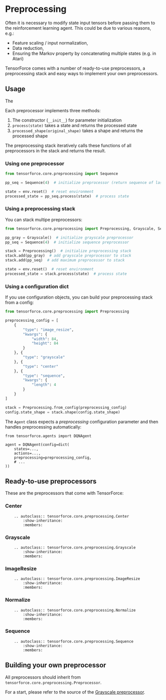 Preprocessing
=============

Often it is necessary to modify state input tensors before passing them
to the reinforcement learning agent. This could be due to various
reasons, e.g.:

-   Feature scaling / input normalization,
-   Data reduction,
-   Ensuring the Markov property by concatenating multiple states (e.g.
    in Atari)

TensorForce comes with a number of ready-to-use preprocessors, a
preprocessing stack and easy ways to implement your own preprocessors.

Usage
-----

The 

Each preprocessor implements three methods:

1.  The constructor (`__init__`) for parameter initialization
2.  `process(state)` takes a state and returns the processed state
3.  `processed_shape(original_shape)` takes a shape and returns the processed
    shape

The preprocessing stack iteratively calls these functions of all
preprocessors in the stack and returns the result.

### Using one preprocessor

```python
from tensorforce.core.preprocessing import Sequence

pp_seq = Sequence(4)  # initialize preprocessor (return sequence of last 4 states)

state = env.reset()  # reset environment
processed_state = pp_seq.process(state)  # process state
```

### Using a preprocessing stack

You can stack multipe preprocessors:

```python
from tensorforce.core.preprocessing import Preprocessing, Grayscale, Sequence

pp_gray = Grayscale()  # initialize grayscale preprocessor
pp_seq = Sequence(4)  # initialize sequence preprocessor

stack = Preprocessing()  # initialize preprocessing stack
stack.add(pp_gray)  # add grayscale preprocessor to stack
stack.add(pp_seq)  # add maximum preprocessor to stack

state = env.reset()  # reset environment
processed_state = stack.process(state)  # process state
```

### Using a configuration dict

If you use configuration objects, you can build your preprocessing stack
from a config:

```python
from tensorforce.core.preprocessing import Preprocessing

preprocessing_config = [
    {
	    "type": "image_resize",
	    "kwargs": {
		    "width": 84,
		    "height": 84
	    }
    }, {
	    "type": "grayscale"
    }, {
	    "type": "center"
    }, {
	    "type": "sequence",
	    "kwargs": {
		    "length": 4
	    }
    }
]

stack = Preprocessing.from_config(preprocessing_config)
config.state_shape = stack.shape(config.state_shape)
```

The `Agent` class expects a *preprocessing* configuration parameter and then
handles preprocessing automatically:

```
from tensorforce.agents import DQNAgent

agent = DQNAgent(config=dict(
    states=...,
    actions=...,
    preprocessing=preprocessing_config,
    # ...
))
```


Ready-to-use preprocessors
--------------------------

These are the preprocessors that come with TensorForce:

### Center

```eval_rst
    .. autoclass:: tensorforce.core.preprocessing.Center
        :show-inheritance:
        :members:
```

### Grayscale

```eval_rst
    .. autoclass:: tensorforce.core.preprocessing.Grayscale
        :show-inheritance:
        :members:
```

### ImageResize

```eval_rst
    .. autoclass:: tensorforce.core.preprocessing.ImageResize
        :show-inheritance:
        :members:
```

### Normalize

```eval_rst
    .. autoclass:: tensorforce.core.preprocessing.Normalize
        :show-inheritance:
        :members:
```

### Sequence

```eval_rst
    .. autoclass:: tensorforce.core.preprocessing.Sequence
        :show-inheritance:
        :members:
```

Building your own preprocessor
------------------------------

All preprocessors should inherit from
`tensorforce.core.preprocessing.Preprocessor`.

For a start, please refer to the source of the [Grayscale
preprocessor](https://github.com/reinforceio/tensorforce/blob/master/tensorforce/core/preprocessing/grayscale.py).

